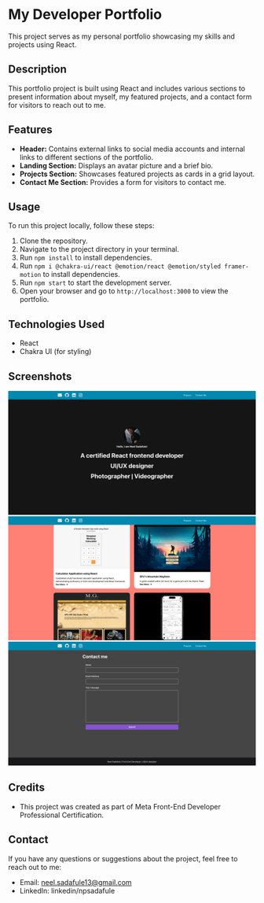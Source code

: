 # My Developer Portfolio

This project serves as my personal portfolio showcasing my skills and projects using React.

## Description

This portfolio project is built using React and includes various sections to present information about myself, my featured projects, and a contact form for visitors to reach out to me.

## Features

- **Header:** Contains external links to social media accounts and internal links to different sections of the portfolio.
- **Landing Section:** Displays an avatar picture and a brief bio.
- **Projects Section:** Showcases featured projects as cards in a grid layout.
- **Contact Me Section:** Provides a form for visitors to contact me.

## Usage

To run this project locally, follow these steps:

1. Clone the repository.
2. Navigate to the project directory in your terminal.
3. Run `npm install` to install dependencies.
4. Run `npm i @chakra-ui/react @emotion/react @emotion/styled framer-motion` to install dependencies.
5. Run `npm start` to start the development server.
6. Open your browser and go to `http://localhost:3000` to view the portfolio.

## Technologies Used

- React
- Chakra UI (for styling)

## Screenshots

![Screenshot of Landing Section](./screenshots/ss1.png)
![Screenshot of Projects Section](./screenshots/ss2.png)
![Screenshot of Contact Me Section](./screenshots/ss3.png)

## Credits

- This project was created as part of Meta Front-End Developer Professional Certification.

## Contact

If you have any questions or suggestions about the project, feel free to reach out to me:
- Email: neel.sadafule13@gmail.com
- LinkedIn: linkedin/npsadafule

